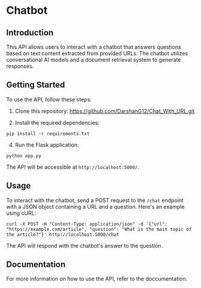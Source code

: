 # Chatbot
## Introduction

This API allows users to interact with a chatbot that answers questions based on text content extracted from provided URLs. The chatbot utilizes conversational AI models and a document retrieval system to generate responses.

## Getting Started

To use the API, follow these steps:

1. Clone this repository:   https://github.com/DarshanG12/Chat_With_URL.git

2. Install the required dependencies:
```
pip install -r requirements.txt
```

4. Run the Flask application:
```
python app.py
```


The API will be accessible at `http://localhost:5000/`.

## Usage

To interact with the chatbot, send a POST request to the `/chat` endpoint with a JSON object containing a URL and a question. Here's an example using cURL:
```
curl -X POST -H "Content-Type: application/json" -d '{"url": "https://example.com/article", "question": "What is the main topic of the article?"}' http://localhost:5000/chat
```

The API will respond with the chatbot's answer to the question.

## Documentation

For more information on how to use the API, refer to the doccumentation.

